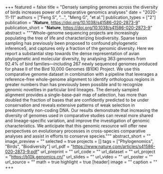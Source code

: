 +++
featured = false
title = "Densely sampling genomes across the diversity of birds increases power of comparative genomics analyses"
date = "2020-11-11"
authors = ["Feng S", "...", "Meng G", "et al."]
publication_types = ["2"]
publication = "**Nature**, https://doi.org/10.1038/s41586-020-2873-9"
publication_short = "**Nature**, https://doi.org/10.1038/s41586-020-2873-9"
abstract = """Whole-genome sequencing projects are increasingly populating the tree of life and characterizing biodiversity. Sparse taxon sampling has previously been proposed to confound phylogenetic inference5, and captures only a fraction of the genomic diversity. Here we report a substantial step towards the dense representation of avian phylogenetic and molecular diversity, by analysing 363 genomes from 92.4% of bird families—including 267 newly sequenced genomes produced for phase II of the Bird 10,000 Genomes (B10K) Project. We use this comparative genome dataset in combination with a pipeline that leverages a reference-free whole-genome alignment to identify orthologous regions in greater numbers than has previously been possible and to recognize genomic novelties in particular bird lineages. The densely sampled alignment provides a single-base-pair map of selection, has more than doubled the fraction of bases that are confidently predicted to be under conservation and reveals extensive patterns of weak selection in predominantly non-coding DNA. Our results demonstrate that increasing the diversity of genomes used in comparative studies can reveal more shared and lineage-specific variation, and improve the investigation of genomic characteristics. We anticipate that this genomic resource will offer new perspectives on evolutionary processes in cross-species comparative analyses and assist in efforts to conserve species."""
abstract_short = ""
image_preview = ""
selected = true
projects = []
tags = ["Phylogenomics", "Birds", "Biodiversity"]
url_pdf = "https://www.nature.com/articles/s41586-020-2873-9.pdf"
url_preprint = ""
url_code = ""
url_dataset = ""
url_project = "https://b10k.genomics.cn/"
url_slides = ""
url_video = ""
url_poster = ""
url_source = ""
math = true
highlight = true
[header]
image = ""
caption = ""
+++
